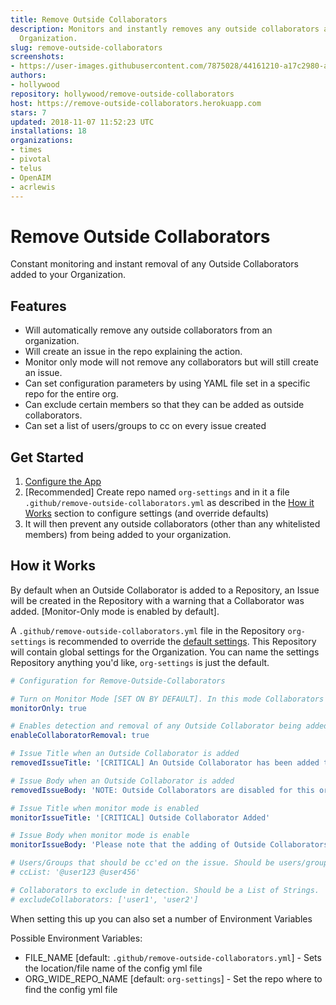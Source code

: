 ```yaml
---
title: Remove Outside Collaborators
description: Monitors and instantly removes any outside collaborators added to your
  Organization.
slug: remove-outside-collaborators
screenshots:
- https://user-images.githubusercontent.com/7875028/44161210-a17c2980-a08a-11e8-8adc-3ef69031d67c.png
authors:
- hollywood
repository: hollywood/remove-outside-collaborators
host: https://remove-outside-collaborators.herokuapp.com
stars: 7
updated: 2018-11-07 11:52:23 UTC
installations: 18
organizations:
- times
- pivotal
- telus
- OpenAIM
- acrlewis
---
```


# Remove Outside Collaborators

Constant monitoring and instant removal of any Outside Collaborators added to your Organization.

## Features

- Will automatically remove any outside collaborators from an organization.
- Will create an issue in the repo explaining the action.
- Monitor only mode will not remove any collaborators but will still create an issue.
- Can set configuration parameters by using YAML file set in a specific repo for the entire org.
- Can exclude certain members so that they can be added as outside collaborators.
- Can set a list of users/groups to cc on every issue created

## Get Started

1. [Configure the App](https://github.com/apps/remove-outside-collaborators)
2. [Recommended] Create repo named `org-settings` and in it a file `.github/remove-outside-collaborators.yml` as described in the [How it Works](#How-it-Works) section to configure settings (and override defaults)
3. It will then prevent any outside collaborators (other than any whitelisted members) from being added to your organization.

## How it Works

By default when an Outside Collaborator is added to a Repository, an Issue will be created in the Repository with a warning that a Collaborator was added. [Monitor-Only mode is enabled by default].

A `.github/remove-outside-collaborators.yml` file in the Repository `org-settings` is recommended to override the [default settings](https://github.com/Hollywood/remove-outside-collaborators/blob/master/lib/defaults.js). This Repository will contain global settings for the Organization. You can name the settings Repository anything you'd like, `org-settings` is just the default.

```yml
# Configuration for Remove-Outside-Collaborators

# Turn on Monitor Mode [SET ON BY DEFAULT]. In this mode Collaborators are not removed, only an Issue is created
monitorOnly: true

# Enables detection and removal of any Outside Collaborator being added to the assigned repositories
enableCollaboratorRemoval: true

# Issue Title when an Outside Collaborator is added
removedIssueTitle: '[CRITICAL] An Outside Collaborator has been added to this Repository!'

# Issue Body when an Outside Collaborator is added
removedIssueBody: 'NOTE: Outside Collaborators are disabled for this organization! <br/> This member has been removed. Please contact an admin to override.'

# Issue Title when monitor mode is enabled
monitorIssueTitle: '[CRITICAL] Outside Collaborator Added'

# Issue Body when monitor mode is enable
monitorIssueBody: 'Please note that the adding of Outside Collaborators is prohibited!'

# Users/Groups that should be cc'ed on the issue. Should be users/groups separated by a space.
# ccList: '@user123 @user456'

# Collaborators to exclude in detection. Should be a List of Strings.
# excludeCollaborators: ['user1', 'user2']
```

When setting this up you can also set a number of Environment Variables

Possible Environment Variables:

- FILE_NAME [default: `.github/remove-outside-collaborators.yml`] - Sets the location/file name of the config yml file
- ORG_WIDE_REPO_NAME [default: `org-settings`] - Set the repo where to find the config yml file
